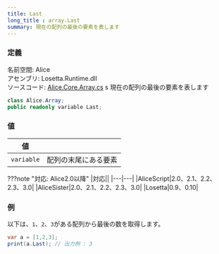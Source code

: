 ```yaml
---
title: Last
long_title : array.Last
summary: 現在の配列の最後の要素を表します
---
```


### 定義
名前空間: Alice<br/>
アセンブリ: Losetta.Runtime.dll<br/>
ソースコード: [Alice.Core.Array.cs](https://github.com/WSOFT-Project/Losetta/blob/master/Losetta.Runtime/Core/Extension/Alice.Core.Array.cs)
s
現在の配列の最後の要素を表します

```cs title="AliceScript"
class Alice.Array;
public readonly variable Last;
```

### 値
|値| |
|-|-|
|`variable`|配列の末尾にある要素|

???note "対応: Alice2.0以降"
    |対応||
    |---|---|
    |AliceScript|2.0、2.1、2.2、2.3、3.0|
    |AliceSister|2.0、2.1、2.2、2.3、3.0|
    |Losetta|0.9、0.10|

### 例
以下は、`1`、`2`、`3`がある配列から最後の数を取得します。

```cs title="AliceScript"
var a = [1,2,3];
print(a.Last); // 出力例 : 3
```

